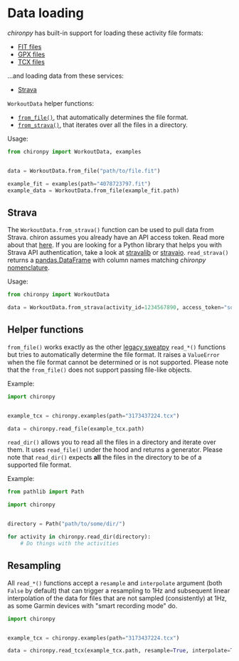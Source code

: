 # Data loading

_chironpy_ has built-in support for loading these activity file formats:

- [FIT files](#helper-functions)
- [GPX files](#helper-functions)
- [TCX files](#helper-functions)

...and loading data from these services:

- [Strava](#strava)

`WorkoutData` helper functions:

- [`from_file()`](#helper-functions), that automatically determines the file format.
- [`from_strava()`](#helper-functions), that iterates over all the files in a directory.

Usage:

```python
from chironpy import WorkoutData, examples


data = WorkoutData.from_file("path/to/file.fit")

example_fit = examples(path="4078723797.fit")
example_data = WorkoutData.from_file(example_fit.path)
```

## Strava

The `WorkoutData.from_strava()` function can be used to pull data from Strava.
chiron assumes you already have an API access token. Read more about that [here](http://developers.strava.com/docs/authentication/).
If you are looking for a Python library that helps you with Strava API authentication, take a look at [stravalib](https://github.com/hozn/stravalib/) or [stravaio](https://github.com/sladkovm/stravaio).
`read_strava()` returns a [pandas.DataFrame](https://pandas.pydata.org/pandas-docs/stable/reference/api/pandas.DataFrame.html) with column names matching _chironpy_ [nomenclature](nomenclature.md).

Usage:

```python
from chironpy import WorkoutData

data = WorkoutData.from_strava(activity_id=1234567890, access_token="some access token")
```

## Helper functions

`from_file()` works exactly as the other [legacy sweatpy](../legacy/data_loading.md) `read_*()` functions but tries to automatically determine the file format.
It raises a `ValueError` when the file format cannot be determined or is not supported.
Please note that the `from_file()` does not support passing file-like objects.

Example:

```python
import chironpy


example_tcx = chironpy.examples(path="3173437224.tcx")

data = chironpy.read_file(example_tcx.path)
```

`read_dir()` allows you to read all the files in a directory and iterate over them.
It uses `read_file()` under the hood and returns a generator.
Please note that `read_dir()` expects **all** the files in the directory to be of a supported file format.

Example:

```python
from pathlib import Path

import chironpy


directory = Path("path/to/some/dir/")

for activity in chironpy.read_dir(directory):
    # Do things with the activities
```

## Resampling

All `read_*()` functions accept a `resample` and `interpolate` argument (both `False` by default) that can trigger a resampling to 1Hz and subsequent linear interpolation of the data for files that are not sampled (consistently) at 1Hz, as some Garmin devices with "smart recording mode" do.

```python
import chironpy


example_tcx = chironpy.examples(path="3173437224.tcx")

data = chironpy.read_tcx(example_tcx.path, resample=True, interpolate=True)
```
